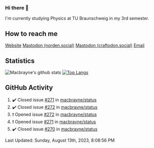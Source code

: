 ### Hi there 👋
I'm currently studying Physics at TU Braunschweig in my 3rd semester.

## How to reach me
[Website](https://florentin-schleuss.de)
<a rel="me" href="https://norden.social/@florentin">Mastodon (norden.social)</a>
<a rel="me" href="https://craftodon.social/@frodolon">Mastodon (craftodon.social)</a>
[Email](mailto:hello@macbrayne.de)

## Statistics
![Macbrayne's github stats](https://github-readme-stats.vercel.app/api?username=macbrayne&count_private=true&show_icons=true&hide_rank=true&custom_title=macbrayne's%20GitHub%20Stats)
[![Top Langs](https://github-readme-stats.vercel.app/api/top-langs/?username=macbrayne&exclude_repo=liftron&layout=compact)](https://github.com/anuraghazra/github-readme-stats)
## GitHub Activity

<!--RECENT_ACTIVITY:start-->
1. ✔️ Closed issue [#271](https://github.com/macbrayne/status/issues/271) in [macbrayne/status](https://github.com/macbrayne/status)
2. ✔️ Closed issue [#272](https://github.com/macbrayne/status/issues/272) in [macbrayne/status](https://github.com/macbrayne/status)
3. ❗️ Opened issue [#272](https://github.com/macbrayne/status/issues/272) in [macbrayne/status](https://github.com/macbrayne/status)
4. ❗️ Opened issue [#271](https://github.com/macbrayne/status/issues/271) in [macbrayne/status](https://github.com/macbrayne/status)
5. ✔️ Closed issue [#270](https://github.com/macbrayne/status/issues/270) in [macbrayne/status](https://github.com/macbrayne/status)
<!--RECENT_ACTIVITY:end-->

<!--RECENT_ACTIVITY:last_update-->
Last Updated: Sunday, August 13th, 2023, 8:08:56 PM
<!--RECENT_ACTIVITY:last_update_end-->


<!--
**macbrayne/macbrayne** is a ✨ _special_ ✨ repository because its `README.md` (this file) appears on your GitHub profile.

Here are some ideas to get you started:

- 🔭 I’m currently working on ...
- 🌱 I’m currently learning ...
- 👯 I’m looking to collaborate on ...
- 🤔 I’m looking for help with ...
- 💬 Ask me about ...
- 📫 How to reach me: ...
- 😄 Pronouns: ...
- ⚡ Fun fact: ...
-->
